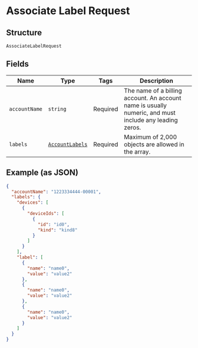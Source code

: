 
# Associate Label Request

## Structure

`AssociateLabelRequest`

## Fields

| Name | Type | Tags | Description |
|  --- | --- | --- | --- |
| `accountName` | `string` | Required | The name of a billing account. An account name is usually numeric, and must include any leading zeros. |
| `labels` | [`AccountLabels`](../../doc/models/account-labels.md) | Required | Maximum of 2,000 objects are allowed in the array. |

## Example (as JSON)

```json
{
  "accountName": "1223334444-00001",
  "labels": {
    "devices": [
      {
        "deviceIds": [
          {
            "id": "id0",
            "kind": "kind8"
          }
        ]
      }
    ],
    "label": [
      {
        "name": "name0",
        "value": "value2"
      },
      {
        "name": "name0",
        "value": "value2"
      },
      {
        "name": "name0",
        "value": "value2"
      }
    ]
  }
}
```

